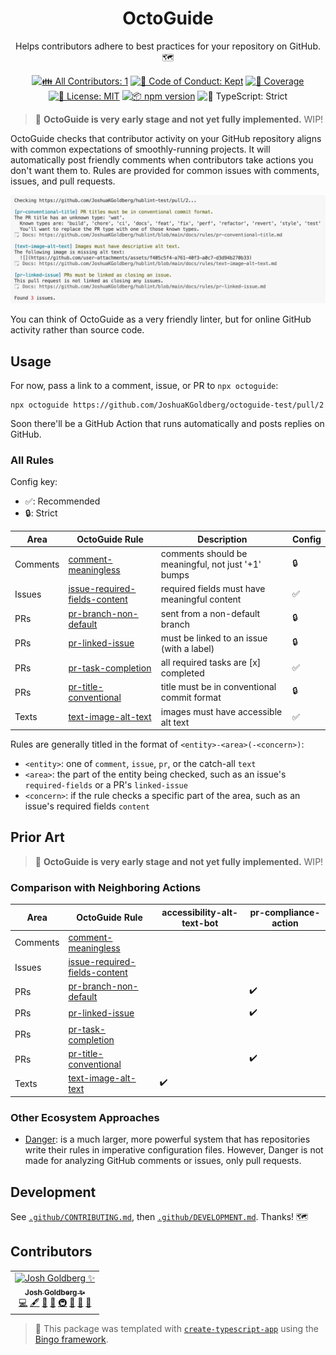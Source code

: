 <h1 align="center">OctoGuide</h1>

<p align="center">
	Helps contributors adhere to best practices for your repository on GitHub.
	🗺️
</p>

<p align="center">
	<!-- prettier-ignore-start -->
	<!-- ALL-CONTRIBUTORS-BADGE:START - Do not remove or modify this section -->
	<a href="#contributors" target="_blank"><img alt="👪 All Contributors: 1" src="https://img.shields.io/badge/%F0%9F%91%AA_all_contributors-1-21bb42.svg" /></a>
<!-- ALL-CONTRIBUTORS-BADGE:END -->
	<!-- prettier-ignore-end -->
	<a href="https://github.com/JoshuaKGoldberg/octoguide/blob/main/.github/CODE_OF_CONDUCT.md" target="_blank"><img alt="🤝 Code of Conduct: Kept" src="https://img.shields.io/badge/%F0%9F%A4%9D_code_of_conduct-kept-21bb42" /></a>
	<a href="https://codecov.io/gh/JoshuaKGoldberg/octoguide" target="_blank"><img alt="🧪 Coverage" src="https://img.shields.io/codecov/c/github/JoshuaKGoldberg/octoguide?label=%F0%9F%A7%AA%20coverage" /></a>
	<a href="https://github.com/JoshuaKGoldberg/octoguide/blob/main/LICENSE.md" target="_blank"><img alt="📝 License: MIT" src="https://img.shields.io/badge/%F0%9F%93%9D_license-MIT-21bb42.svg" /></a>
	<a href="http://npmjs.com/package/octoguide" target="_blank"><img alt="📦 npm version" src="https://img.shields.io/npm/v/octoguide?color=21bb42&label=%F0%9F%93%A6%20npm" /></a>
	<img alt="💪 TypeScript: Strict" src="https://img.shields.io/badge/%F0%9F%92%AA_typescript-strict-21bb42.svg" />
</p>

> 🚨 **OctoGuide is very early stage and not yet fully implemented.**
> WIP!

OctoGuide checks that contributor activity on your GitHub repository aligns with common expectations of smoothly-running projects.
It will automatically post friendly comments when contributors take actions you don't want them to.
Rules are provided for common issues with comments, issues, and pull requests.

![Screenshot of colored output from OctoGuide: see docs/screenshot-text.txt for text. Blue rule names, yellow high-level descriptions, gray docs links, red '3' in the last line.](docs/screenshot.png)

You can think of OctoGuide as a very friendly linter, but for online GitHub activity rather than source code.

## Usage

For now, pass a link to a comment, issue, or PR to `npx octoguide`:

```shell
npx octoguide https://github.com/JoshuaKGoldberg/octoguide-test/pull/2
```

Soon there'll be a GitHub Action that runs automatically and posts replies on GitHub.

### All Rules

Config key:

- ✅: Recommended
- 🔒: Strict

| Area     | OctoGuide Rule                                                           | Description                                        | Config |
| -------- | ------------------------------------------------------------------------ | -------------------------------------------------- | ------ |
| Comments | [comment-meaningless](./docs/comment-meaningless.md)                     | comments should be meaningful, not just '+1' bumps | 🔒     |
| Issues   | [issue-required-fields-content](./docs/issue-required-fields-content.md) | required fields must have meaningful content       | ✅     |
| PRs      | [pr-branch-non-default](./docs/pr-branch-non-default.md)                 | sent from a non-default branch                     | 🔒     |
| PRs      | [pr-linked-issue](./docs/pr-linked-issue.md)                             | must be linked to an issue (with a label)          | 🔒     |
| PRs      | [pr-task-completion](./docs/pr-task-completion.md)                       | all required tasks are [x] completed               | ✅     |
| PRs      | [pr-title-conventional](./docs/pr-title-conventional.md)                 | title must be in conventional commit format        | 🔒     |
| Texts    | [text-image-alt-text](./docs/text-image-alt-text.md)                     | images must have accessible alt text               | ✅     |

Rules are generally titled in the format of `<entity>-<area>(-<concern>)`:

- `<entity>`: one of `comment`, `issue`, `pr`, or the catch-all `text`
- `<area>`: the part of the entity being checked, such as an issue's `required-fields` or a PR's `linked-issue`
- `<concern>`: if the rule checks a specific part of the area, such as an issue's required fields `content`

## Prior Art

> 🚨 **OctoGuide is very early stage and not yet fully implemented.**
> WIP!

### Comparison with Neighboring Actions

| Area     | OctoGuide Rule                                                           | accessibility-alt-text-bot | pr-compliance-action |
| -------- | ------------------------------------------------------------------------ | -------------------------- | -------------------- |
| Comments | [comment-meaningless](./docs/comment-meaningless.md)                     |                            |                      |
| Issues   | [issue-required-fields-content](./docs/issue-required-fields-content.md) |                            |                      |
| PRs      | [pr-branch-non-default](./docs/pr-branch-non-default.md)                 |                            | ✔️                   |
| PRs      | [pr-linked-issue](./docs/pr-linked-issue.md)                             |                            | ✔️                   |
| PRs      | [pr-task-completion](./docs/pr-task-completion.md)                       |                            |                      |
| PRs      | [pr-title-conventional](./docs/pr-title-conventional.md)                 |                            | ✔️                   |
| Texts    | [text-image-alt-text](./docs/text-image-alt-text.md)                     | ✔️                         |                      |

### Other Ecosystem Approaches

- [Danger](https://danger.systems): is a much larger, more powerful system that has repositories write their rules in imperative configuration files.
  However, Danger is not made for analyzing GitHub comments or issues, only pull requests.

## Development

See [`.github/CONTRIBUTING.md`](./.github/CONTRIBUTING.md), then [`.github/DEVELOPMENT.md`](./.github/DEVELOPMENT.md).
Thanks! 🗺️

## Contributors

<!-- spellchecker: disable -->
<!-- ALL-CONTRIBUTORS-LIST:START - Do not remove or modify this section -->
<!-- prettier-ignore-start -->
<!-- markdownlint-disable -->
<table>
  <tbody>
    <tr>
      <td align="center"><a href="http://www.joshuakgoldberg.com"><img src="https://avatars.githubusercontent.com/u/3335181?v=4?s=100" width="100px;" alt="Josh Goldberg ✨"/><br /><sub><b>Josh Goldberg ✨</b></sub></a><br /><a href="https://github.com/JoshuaKGoldberg/octoguide/commits?author=JoshuaKGoldberg" title="Code">💻</a> <a href="#content-JoshuaKGoldberg" title="Content">🖋</a> <a href="https://github.com/JoshuaKGoldberg/octoguide/commits?author=JoshuaKGoldberg" title="Documentation">📖</a> <a href="#ideas-JoshuaKGoldberg" title="Ideas, Planning, & Feedback">🤔</a> <a href="#infra-JoshuaKGoldberg" title="Infrastructure (Hosting, Build-Tools, etc)">🚇</a> <a href="#maintenance-JoshuaKGoldberg" title="Maintenance">🚧</a> <a href="#projectManagement-JoshuaKGoldberg" title="Project Management">📆</a> <a href="#tool-JoshuaKGoldberg" title="Tools">🔧</a></td>
    </tr>
  </tbody>
</table>

<!-- markdownlint-restore -->
<!-- prettier-ignore-end -->

<!-- ALL-CONTRIBUTORS-LIST:END -->
<!-- spellchecker: enable -->

> 💝 This package was templated with [`create-typescript-app`](https://github.com/JoshuaKGoldberg/create-typescript-app) using the [Bingo framework](https://create.bingo).
